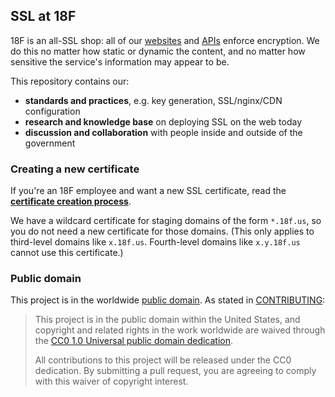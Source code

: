 ## SSL at 18F

18F is an all-SSL shop: all of our [websites](https://18f.gsa.gov/) and [APIs](https://github.com/18F/api-standards#always-use-https) enforce encryption. We do this no matter how static or dynamic the content, and no matter how sensitive the service's information may appear to be.

This repository contains our:

* **standards and practices**, e.g. key generation, SSL/nginx/CDN configuration
* **research and knowledge base** on deploying SSL on the web today
* **discussion and collaboration** with people inside and outside of the government

### Creating a new certificate

If you're an 18F employee and want a new SSL certificate, read the **[certificate creation process](https://github.com/18F/ssl-standards/blob/master/certificates/creating.md)**.

We have a wildcard certificate for staging domains of the form `*.18f.us`, so you do not need a new certificate for those domains. (This only applies to third-level domains like `x.18f.us`. Fourth-level domains like `x.y.18f.us` cannot use this certificate.)

### Public domain

This project is in the worldwide [public domain](LICENSE.md). As stated in [CONTRIBUTING](CONTRIBUTING.md):

> This project is in the public domain within the United States, and copyright and related rights in the work worldwide are waived through the [CC0 1.0 Universal public domain dedication](https://creativecommons.org/publicdomain/zero/1.0/).
>
> All contributions to this project will be released under the CC0 dedication. By submitting a pull request, you are agreeing to comply with this waiver of copyright interest.

